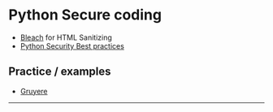 # Python Secure coding

* [Bleach](https://pypi.org/project/bleach/) for HTML Sanitizing
* [Python Security Best practices](https://snyk.io/blog/python-security-best-practices-cheat-sheet/)

## Practice / examples

* [Gruyere](http://google-gruyere.appspot.com/) 

------------
